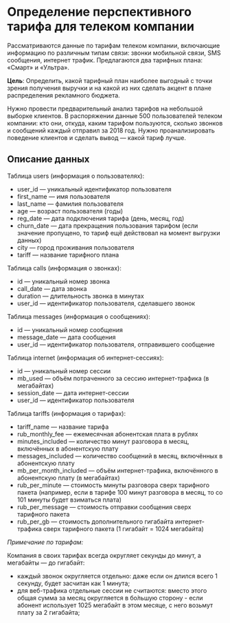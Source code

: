 # Определение перспективного тарифа для телеком компании
Рассматриваются данные по тарифам телеком компании, включающие информацию по различным типам связи: звонки мобильной связи, SMS сообщения, интернет трафик. Предлагаются два тарифных плана: «Смарт» и «Ультра».

**Цель**: Определить, какой тарифный план наиболее выгодный с точки зрения получения выручки и на какой из них сделать акцент в плане распределения рекламного бюджета.

Нужно провести предварительный анализ тарифов на небольшой выборке клиентов. В распоряжении данные 500 пользователей телеком компании: кто они, откуда, каким тарифом пользуются, сколько звонков и сообщений каждый отправил за 2018 год. Нужно проанализировать поведение клиентов и сделать вывод — какой тариф лучше.

## Описание данных
Таблица users (информация о пользователях):
  - user_id — уникальный идентификатор пользователя
  - first_name — имя пользователя
  - last_name — фамилия пользователя
  - age — возраст пользователя (годы)
  - reg_date — дата подключения тарифа (день, месяц, год)
  - churn_date — дата прекращения пользования тарифом (если значение пропущено, то тариф ещё действовал на момент выгрузки данных)
  - city — город проживания пользователя
  - tariff — название тарифного плана

Таблица calls (информация о звонках):
  - id — уникальный номер звонка
  - call_date — дата звонка
  - duration — длительность звонка в минутах
  - user_id — идентификатор пользователя, сделавшего звонок

Таблица messages (информация о сообщениях):
  - id — уникальный номер сообщения
  - message_date — дата сообщения
  - user_id — идентификатор пользователя, отправившего сообщение

Таблица internet (информация об интернет-сессиях):
  - id — уникальный номер сессии
  - mb_used — объём потраченного за сессию интернет-трафика (в мегабайтах)
  - session_date — дата интернет-сессии
  - user_id — идентификатор пользователя

Таблица tariffs (информация о тарифах):
  - tariff_name — название тарифа
  - rub_monthly_fee — ежемесячная абонентская плата в рублях
  - minutes_included — количество минут разговора в месяц, включённых в абонентскую плату
  - messages_included — количество сообщений в месяц, включённых в абонентскую плату
  - mb_per_month_included — объём интернет-трафика, включённого в абонентскую плату (в мегабайтах)
  - rub_per_minute — стоимость минуты разговора сверх тарифного пакета (например, если в тарифе 100 минут разговора в месяц, то со 101 минуты будет взиматься плата)
  - rub_per_message — стоимость отправки сообщения сверх тарифного пакета
  - rub_per_gb — стоимость дополнительного гигабайта интернет-трафика сверх тарифного пакета (1 гигабайт = 1024 мегабайта)

*Примечание по тарифам:*

Компания в своих тарифах всегда округляет секунды до минут, а мегабайты — до гигабайт:

  - каждый звонок округляется отдельно: даже если он длился всего 1 секунду, будет засчитан как 1 минута;
  - для веб-трафика отдельные сессии не считаются: вместо этого общая сумма за месяц округляется в бо́льшую сторону - если абонент использует 1025 мегабайт в этом месяце, с него возьмут плату за 2 гигабайта;
